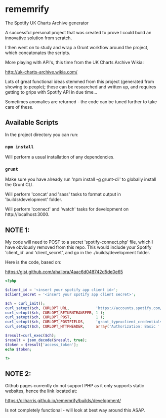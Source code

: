 # rememrify
The Spotify UK Charts Archive generator

A successful personal project that was created to prove I could build an innovative solution from scratch.

I then went on to study and wrap a Grunt workflow around the project, which concatonates the scripts.

More playing with API's, this time from the UK Charts Archive Wikia:

http://uk-charts-archive.wikia.com/

Lots of great functional ideas stemmed from this project (generated from showing to people); these can be researched and written up, and requires getting to grips with Spotify API in due time...

Sometimes anomalies are returned - the code can be tuned further to take care of these.

## Available Scripts

In the project directory you can run:

### `npm install`

Will perform a usual installation of any dependencies.

### `grunt`

Make sure you have already run 'npm install -g grunt-cli' to globally install the Grunt CLI.

Will perform 'concat' and 'sass' tasks to format output in 'builds/development' folder.

Will perform 'connect' and 'watch' tasks for development on http://localhost:3000.

## NOTE 1:

My code will need to POST to a secret 'spotify-connect.php' file, which I have obviously removed from this repo. This would include your Spotify 'client_id' and 'client_secret', and go in the ./builds/development folder.

Here is the code, based on:

https://gist.github.com/ahallora/4aac6d048742d5de0e65

```php
<?php

$client_id = '<insert your spotify app client id>'; 
$client_secret = '<insert your spotify app client secret>'; 

$ch = curl_init();
curl_setopt($ch, CURLOPT_URL,            'https://accounts.spotify.com/api/token' );
curl_setopt($ch, CURLOPT_RETURNTRANSFER, 1 );
curl_setopt($ch, CURLOPT_POST,           1 );
curl_setopt($ch, CURLOPT_POSTFIELDS,     'grant_type=client_credentials' ); 
curl_setopt($ch, CURLOPT_HTTPHEADER,     array('Authorization: Basic '.base64_encode($client_id.':'.$client_secret))); 

$result=curl_exec($ch);
$result = json_decode($result, true);
$token = $result['access_token'];
echo $token;

?>
```

## NOTE 2:

Github pages currently do not support PHP as it only supports static websites, hence the link located at:

https://oliharris.github.io/rememrify/builds/development/

Is not completely functional - will look at best way around this ASAP.